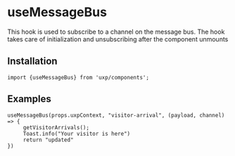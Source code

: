 # useMessageBus



This hook is used to subscribe to a channel on the message bus.
The hook takes care of initialization and unsubscribing after the component unmounts



## Installation



```tsx
import {useMessageBus} from 'uxp/components';
```

## Examples



```tsx
useMessageBus(props.uxpContext, "visitor-arrival", (payload, channel) => {
     getVisitorArrivals();
     Toast.info("Your visitor is here")
     return "updated"
})
```

